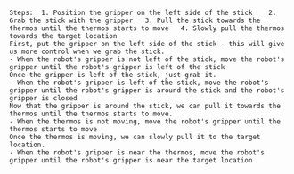 
    Steps:  1. Position the gripper on the left side of the stick    2. Grab the stick with the gripper   3. Pull the stick towards the thermos until the thermos starts to move   4. Slowly pull the thermos towards the target location
    First, put the gripper on the left side of the stick - this will give us more control when we grab the stick.
    - When the robot's gripper is not left of the stick, move the robot's gripper until the robot's gripper is left of the stick
    Once the gripper is left of the stick, just grab it.
    - When the robot's gripper is left of the stick, move the robot's gripper until the robot's gripper is around the stick and the robot's gripper is closed
    Now that the gripper is around the stick, we can pull it towards the thermos until the thermos starts to move.
    - When the thermos is not moving, move the robot's gripper until the thermos starts to move
    Once the thermos is moving, we can slowly pull it to the target location.
    - When the robot's gripper is near the thermos, move the robot's gripper until the robot's gripper is near the target location